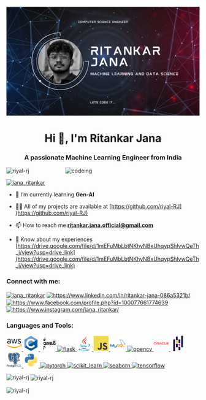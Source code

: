 ![logo](https://github.com/riyal-rj/riyal-RJ/blob/main/banner.png)
<h1 align="center">Hi 👋, I'm Ritankar Jana</h1>
<h3 align="center">A passionate Machine Learning Engineer from India</h3>

<img align="right" alt="codeing" width="350" src="https://media.licdn.com/dms/image/D5612AQEX1583FfSZLQ/article-cover_image-shrink_720_1280/0/1692777495800?e=1726099200&v=beta&t=OGT-yvW131GHxQgtS4XADyllUbNY0XCuYyUHpQOEV7U">
<p align="left"> <img src="https://komarev.com/ghpvc/?username=riyal-rj&label=Profile%20views&color=0e75b6&style=flat" alt="riyal-rj" /> </p>

<p align="left"> <a href="https://twitter.com/jana_ritankar" target="blank"><img src="https://img.shields.io/twitter/follow/jana_ritankar?logo=twitter&style=for-the-badge" alt="jana_ritankar" /></a> </p>

- 🌱 I’m currently learning **Gen-AI**

- 👨‍💻 All of my projects are available at [https://github.com/riyal-RJ](https://github.com/riyal-RJ)

- 📫 How to reach me **ritankar.jana.official@gmail.com**

- 📄 Know about my experiences [https://drive.google.com/file/d/1mEFuMbLbtNKhyNBxUhqypShlvwQeTh_j/view?usp=drive_link](https://drive.google.com/file/d/1mEFuMbLbtNKhyNBxUhqypShlvwQeTh_j/view?usp=drive_link)

<h3 align="left">Connect with me:</h3>
<p align="left">
<a href="https://twitter.com/jana_ritankar" target="blank"><img align="center" src="https://raw.githubusercontent.com/rahuldkjain/github-profile-readme-generator/master/src/images/icons/Social/twitter.svg" alt="jana_ritankar" height="30" width="40" /></a>
<a href="https://linkedin.com/in/https://www.linkedin.com/in/ritankar-jana-086a5321b/" target="blank"><img align="center" src="https://raw.githubusercontent.com/rahuldkjain/github-profile-readme-generator/master/src/images/icons/Social/linked-in-alt.svg" alt="https://www.linkedin.com/in/ritankar-jana-086a5321b/" height="30" width="40" /></a>
<a href="https://fb.com/https://www.facebook.com/profile.php?id=100077661774639" target="blank"><img align="center" src="https://raw.githubusercontent.com/rahuldkjain/github-profile-readme-generator/master/src/images/icons/Social/facebook.svg" alt="https://www.facebook.com/profile.php?id=100077661774639" height="30" width="40" /></a>
<a href="https://instagram.com/https://www.instagram.com/jana_ritankar/" target="blank"><img align="center" src="https://raw.githubusercontent.com/rahuldkjain/github-profile-readme-generator/master/src/images/icons/Social/instagram.svg" alt="https://www.instagram.com/jana_ritankar/" height="30" width="40" /></a>
</p>

<h3 align="left">Languages and Tools:</h3>
<p align="left"> <a href="https://aws.amazon.com" target="_blank" rel="noreferrer"> <img src="https://raw.githubusercontent.com/devicons/devicon/master/icons/amazonwebservices/amazonwebservices-original-wordmark.svg" alt="aws" width="40" height="40"/> </a> <a href="https://www.cprogramming.com/" target="_blank" rel="noreferrer"> <img src="https://raw.githubusercontent.com/devicons/devicon/master/icons/c/c-original.svg" alt="c" width="40" height="40"/> </a> <a href="https://canvasjs.com" target="_blank" rel="noreferrer"> <img src="https://raw.githubusercontent.com/Hardik0307/Hardik0307/master/assets/canvasjs-charts.svg" alt="canvasjs" width="40" height="40"/> </a> <a href="https://flask.palletsprojects.com/" target="_blank" rel="noreferrer"> <img src="https://www.vectorlogo.zone/logos/pocoo_flask/pocoo_flask-icon.svg" alt="flask" width="40" height="40"/> </a> <a href="https://www.java.com" target="_blank" rel="noreferrer"> <img src="https://raw.githubusercontent.com/devicons/devicon/master/icons/java/java-original.svg" alt="java" width="40" height="40"/> </a> <a href="https://developer.mozilla.org/en-US/docs/Web/JavaScript" target="_blank" rel="noreferrer"> <img src="https://raw.githubusercontent.com/devicons/devicon/master/icons/javascript/javascript-original.svg" alt="javascript" width="40" height="40"/> </a> <a href="https://www.mysql.com/" target="_blank" rel="noreferrer"> <img src="https://raw.githubusercontent.com/devicons/devicon/master/icons/mysql/mysql-original-wordmark.svg" alt="mysql" width="40" height="40"/> </a> <a href="https://opencv.org/" target="_blank" rel="noreferrer"> <img src="https://www.vectorlogo.zone/logos/opencv/opencv-icon.svg" alt="opencv" width="40" height="40"/> </a> <a href="https://www.oracle.com/" target="_blank" rel="noreferrer"> <img src="https://raw.githubusercontent.com/devicons/devicon/master/icons/oracle/oracle-original.svg" alt="oracle" width="40" height="40"/> </a> <a href="https://pandas.pydata.org/" target="_blank" rel="noreferrer"> <img src="https://raw.githubusercontent.com/devicons/devicon/2ae2a900d2f041da66e950e4d48052658d850630/icons/pandas/pandas-original.svg" alt="pandas" width="40" height="40"/> </a> <a href="https://www.postgresql.org" target="_blank" rel="noreferrer"> <img src="https://raw.githubusercontent.com/devicons/devicon/master/icons/postgresql/postgresql-original-wordmark.svg" alt="postgresql" width="40" height="40"/> </a> <a href="https://www.python.org" target="_blank" rel="noreferrer"> <img src="https://raw.githubusercontent.com/devicons/devicon/master/icons/python/python-original.svg" alt="python" width="40" height="40"/> </a> <a href="https://pytorch.org/" target="_blank" rel="noreferrer"> <img src="https://www.vectorlogo.zone/logos/pytorch/pytorch-icon.svg" alt="pytorch" width="40" height="40"/> </a> <a href="https://scikit-learn.org/" target="_blank" rel="noreferrer"> <img src="https://upload.wikimedia.org/wikipedia/commons/0/05/Scikit_learn_logo_small.svg" alt="scikit_learn" width="40" height="40"/> </a> <a href="https://seaborn.pydata.org/" target="_blank" rel="noreferrer"> <img src="https://seaborn.pydata.org/_images/logo-mark-lightbg.svg" alt="seaborn" width="40" height="40"/> </a> <a href="https://www.tensorflow.org" target="_blank" rel="noreferrer"> <img src="https://www.vectorlogo.zone/logos/tensorflow/tensorflow-icon.svg" alt="tensorflow" width="40" height="40"/> </a> </p>

<p><img align="left" src="https://github-readme-stats.vercel.app/api/top-langs?username=riyal-rj&show_icons=true&locale=en&layout=compact" alt="riyal-rj" /></p>

<p>&nbsp;<img align="center" src="https://github-readme-stats.vercel.app/api?username=riyal-rj&show_icons=true&locale=en" alt="riyal-rj" /></p>

<p><img align="center" src="https://github-readme-streak-stats.herokuapp.com/?user=riyal-rj&" alt="riyal-rj" /></p>
